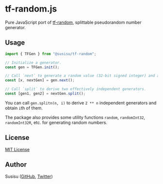 # tf-random.js
Pure JavaScript port of [tf-random](http://hackage.haskell.org/package/tf-random-0.5), splittable pseudorandom number generator.

## Usage
``` javascript
import { TFGen } from "@susisu/tf-random";

// Initialize a generator.
const gen = TFGen.init();

// Call `next` to generate a random value (32-bit signed integer) and a new generator.
const [x, nextGen] = gen.next();

// Call `split` to derive two effectively independent generators.
const [gen1, gen2] = nextGen.split();
```

You can call `gen.splitn(n, i)` to derive `2 ** n` independent generators and obtain `i`th of them.

The package also provides some utility functions `random`, `randomInt32`, `randomInt32R`, etc. for generating random numbers.

## License
[MIT License](http://opensource.org/licenses/mit-license.php)

## Author
Susisu ([GitHub](https://github.com/susisu), [Twitter](https://twitter.com/susisu2413))
